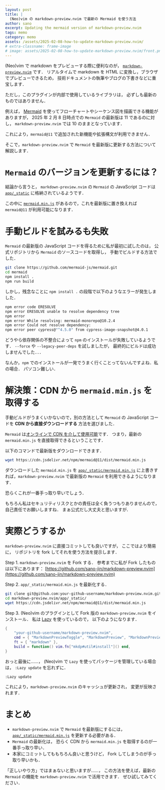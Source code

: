 ```yaml
---
layout: post
title: |
  (Neo)vim の markdown-preview.nvim で最新の Mermaid を使う方法
author: sano
excerpt: Updating the mermaid version of markdown-preview.nvim
tags: memo
category: memo
assets: /assets/2025-02-08-how-to-update-markdown-preview.nvim/
# extra-classname: frame-image
# image: assets/2025-02-08-how-to-update-markdown-preview.nvim/front.png
---
```


(Neo)vim で markdown をプレビューする際に便利なのが，
[`markdown-preview.nvim`](https://github.com/iamcco/markdown-preview.nvim) です．
リアルタイムで markdown を HTML に変換し，ブラウザでプレビューできるため，
技術ドキュメントの執筆やブログの下書きなどに重宝します．

ただし，このプラグインが内部で使用しているライブラリは，
必ずしも最新のものではありません．

例えば，
[Mermaid](https://github.com/mermaid-js/mermaid)
を使ってフローチャートやシーケンス図を描画できる機能がありますが，
2025 年 2 月 8 日時点での `Mermaid` の最新版は 11 であるのに対し，
`markdown-preview.nvim` では 10 のままとなっています．

これにより，`mermaid@11` で追加された新機能や拡張構文が利用できません．

そこで，`markdown-preview.nvim` で `Mermaid` を最新版に更新する方法について解説します．

# `Mermaid` のバージョンを更新するには？

結論から言うと，
`markdown-preview.nvim` の
`Mermaid` の JavaScript コードは
[`app/_static`](https://github.com/iamcco/markdown-preview.nvim/tree/master/app/_static)
に格納されているようです．

この中に
[`mermaid.min.js`](https://github.com/iamcco/markdown-preview.nvim/blob/master/app/_static/mermaid.min.js)
があるので，これを最新版に置き換えれば `mermaid@11` が利用可能になります．

# 手動ビルドを試みるも失敗

`Mermaid` の最新版の JavaScript コードを得るために私が最初に試したのは，
公式リポジトリから `Mermaid` のソースコードを取得し，
手動でビルドする方法でした．

```bash
git clone https://github.com/mermaid-js/mermaid.git
cd mermaid
npm install .
npm run build
```

しかし，残念なことに `npm install .` の段階で以下のようなエラーが発生しました．

```bash
npm error code ERESOLVE
npm error ERESOLVE unable to resolve dependency tree
npm error
npm error While resolving: mermaid-monorepo@10.2.4
npm error Could not resolve dependency:
npm error peer cypress@"^4.5.0" from cypress-image-snapshot@4.0.1
```

どうやら依存関係の不整合によって `npm` のインストールが失敗しているようです．
`--force` や `--legacy-peer-deps` を試しましたが，
最終的にビルドは成功しませんでした．．．

なんか，`npm` でのインストールが一発でうまく行くことってないんですよね．私の場合．
パソコン難しい．

# 解決策：CDN から `mermaid.min.js` を取得する

手動ビルドがうまくいかないので，別の方法として `Mermaid` の JavaScript コードを
**CDN から直接ダウンロードする** 方法を選びました．

`Mermaid` は[オンラインで CDN を介して使用可能](https://mermaid.js.org/config/usage.html)です．
つまり，最新の `mermaid.min.js` を直接取得できるということです．

以下のコマンドで最新版をダウンロードできます．

```bash
wget https://cdn.jsdelivr.net/npm/mermaid@11/dist/mermaid.min.js
```

ダウンロードした `mermaid.min.js` を
[`app/_static/mermaid.min.js`](https://github.com/iamcco/markdown-preview.nvim/tree/master/app/_static/mermaid.min.js)
に上書きすれば，`markdown-preview.nvim` で最新版の `Mermaid` を利用できるようになります．

恐らくこれが一番手っ取り早いでしょう．

もちろん私はセキュリティリスクとかの責任は全く負うつもりありませんので，
自己責任でお願いしますね．
まぁ公式だし大丈夫と思いますが．

# 実際どうするか

`markdown-preview.nvim` に直接コミットしても良いですが，
ここではより簡易に，
リポジトリを fork してそれを使う方法を提示します．

Step 1.
`markdown-preview.nvim` を Fork する．
参考までに私が Fork したものは以下にあります：
[https://github.com/sano-jin/markdown-preview.nvim](https://github.com/sano-jin/markdown-preview.nvim)

Step 2.
`app/_static/mermaid.min.js` を最新化する．

```bash
git clone git@github.com:your-github-username/markdown-preview.nvim.git
cd markdown-preview.nvim/app/_static/
wget https://cdn.jsdelivr.net/npm/mermaid@11/dist/mermaid.min.js
```

Step 3.
(Neo)vim のプラグインとして Fork 版の `markdown-preview.nvim` をインストール．
私は [Lazy](https://github.com/folke/lazy.nvim) を使っているので，
以下のようになります．

```lua
{
    "your-github-username/markdown-preview.nvim",
    cmd = { "MarkdownPreviewToggle", "MarkdownPreview", "MarkdownPreviewStop" },
    ft = { "markdown" },
    build = function() vim.fn["mkdp#util#install"]() end,
}
```

おっと最後に……，
(Neo)vim で `Lazy` を使ってパッケージを管理している場合は，
`:Lazy update` を忘れずに．

```
:Lazy update
```

これにより，`markdown-preview.nvim` のキャッシュが更新され，
変更が反映されます．

# まとめ

- `markdown-preview.nvim` で `Mermaid` を最新版にするには，
  [`app/_static/mermaid.min.js`](https://github.com/iamcco/markdown-preview.nvim/tree/master/app/_static/mermaid.min.js)
  を更新する必要がある．
- `Mermaid` の最新化は，
  恐らく CDN から `mermaid.min.js` を取得するのが一番手っ取り早い．
- 本家にコミットしてももちろん良いと思うけど，
  Fork してしまうのが手っ取り早いかも．

「正しいやり方」ではまぁないと思いますが……，
この方法を使えば，最新の `Mermaid` の機能を `markdown-preview.nvim` で活用できます．
ぜひ試してみてください．
